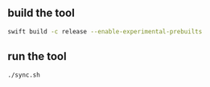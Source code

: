 ## build the tool
```bash
swift build -c release --enable-experimental-prebuilts
```

## run the tool
```bash
./sync.sh
```
